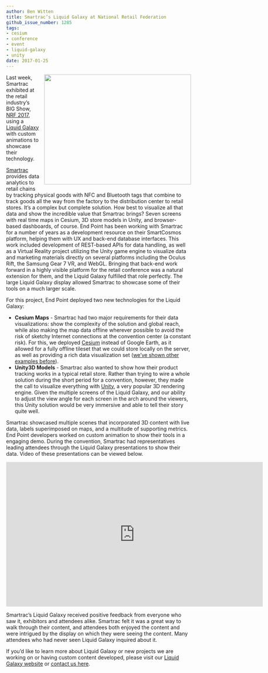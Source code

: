 ```yaml
---
author: Ben Witten
title: Smartrac’s Liquid Galaxy at National Retail Federation
github_issue_number: 1285
tags:
- cesium
- conference
- event
- liquid-galaxy
- unity
date: 2017-01-25
---
```


<div class="separator" style="clear: both; text-align: center;"><a href="/blog/2017/01/smartracs-liquid-galaxy-at-national/image-0-big.jpeg" imageanchor="1" style="clear: right; float: right; margin-bottom: 1em; margin-left: 1em;"><img border="0" height="300" src="/blog/2017/01/smartracs-liquid-galaxy-at-national/image-0.jpeg" width="400"/></a></div>

Last week, Smartrac exhibited at the retail industry’s BIG Show, [NRF 2017](https://nrfbigshow.nrf.com/), using a [Liquid Galaxy](https://liquidgalaxy.endpoint.com/) with custom animations to showcase their technology.

[Smartrac](https://www.smartrac-group.com/) provides data analytics to retail chains by tracking physical goods with NFC and Bluetooth tags that combine to track goods all the way from the factory to the distribution center to  retail stores.  It’s a complex but complete solution.  How best to visualize all that data and show the incredible value that Smartrac brings?  Seven screens with real time maps in Cesium, 3D store models in Unity, and browser-based dashboards, of course. End Point has been working with Smartrac for a number of years as a development resource on their SmartCosmos platform, helping them with UX and back-end database interfaces. This work included development of REST-based APIs for data handling, as well as a Virtual Reality project utilizing the Unity game engine to visualize data and marketing materials directly on several platforms including the Oculus Rift, the Samsung Gear 7 VR, and WebGL.  Bringing that back-end work forward in a highly visible platform for the retail conference was a natural extension for them, and the Liquid Galaxy fulfilled that role perfectly. The large Liquid Galaxy display allowed Smartrac to showcase some of their tools on a much larger scale.

For this project, End Point deployed two new technologies for the Liquid Galaxy:

- **Cesium Maps** - Smartrac had two major requirements for their data visualizations: show the complexity of the solution and global reach, while also making the map data offline wherever possible to avoid the risk of sketchy Internet connections at the convention center (a constant risk).  For this, we deployed [Cesium](http://www.cesiumjs.org) instead of Google Earth, as it allowed for a fully offline tileset that we could store locally on the server, as well as providing a rich data visualization set ([we’ve shown other examples before](https://www.youtube.com/watch?v=e0xbeQGUoa8)).
- **Unity3D Models** - Smartrac also wanted to show how their product tracking works in a typical retail store.  Rather than trying to wire a whole solution during the short period for a convention, however, they made the call to visualize everything with [Unity](https://unity3d.com/), a very popular 3D rendering engine.  Given the multiple screens of the Liquid Galaxy, and our ability to adjust the view angle for each screen in the arch around the viewers, this Unity solution would be very immersive and able to tell their story quite well.

Smartrac showcased multiple scenes that incorporated 3D content with live data, labels superimposed on maps, and a multitude of supporting metrics. End Point developers worked on custom animation to show their tools in a engaging demo. During the convention, Smartrac had representatives leading attendees through the Liquid Galaxy presentations to show their data. Video of these presentations can be viewed below.

<iframe allowfullscreen="" frameborder="0" height="394" src="https://www.youtube.com/embed/CntuRx3Nig4" width="700"></iframe>

Smartrac’s Liquid Galaxy received positive feedback from everyone who saw it, exhibitors and attendees alike. Smartrac felt it was a great way to walk through their content, and attendees both enjoyed the content and were intrigued by the display on which they were seeing the content. Many attendees who had never seen Liquid Galaxy inquired about it.

If you’d like to learn more about Liquid Galaxy or new projects we are working on or having custom content developed, please visit our [Liquid Galaxy website](https://liquidgalaxy.endpoint.com/) or [contact us here](https://liquidgalaxy.endpoint.com/#contact).
